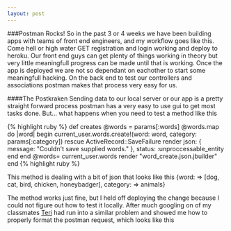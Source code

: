```yaml
---
layout: post
---
```


###Postman Rocks!
So in the past 3 or 4 weeks we have been building apps with teams of front end engineers, and my workflow goes like this. Come hell or high water GET registration and login working and deploy to heroku. Our front end guys can get plenty of things working in theory but very little meaningfull progress can be made until that is working. Once the app is deployed we are not so dependant on eachother to start some meaningfull hacking. On the back end to test our controllers and associations postman makes that process very easy for us. 

####The Postkraken
Sending data to our local server or our app is a pretty straight forward process postman has a very easy to use gui to get most tasks done. But... what happens when you need to test a method like this

{% highlight ruby %}
def creates
		@words = params[:words]
		@words.map do |word|
			begin
				current_user.words.create!(word: word,
					                         category: params[:category])
			rescue ActiveRecord::SaveFailure
				render json: { message: "Couldn't save supplied words." }, status: :unproccessable_entity
			end
    end
    @words= current_user.words
		render "word_create.json.jbuilder"
end
{% highlight ruby %}

This method is dealing with a bit of json that looks like this
{word: => [dog, cat, bird, chicken, honeybadger], category: => animals}

The method works just fine, but I held off deploying the change because I could not figure out how to test it locally. After much googling on of my classmates <a href="http://www.getlosthere.com">Teri</a> had run into a similar problem and showed me how to properly format the postman request, which looks like this





